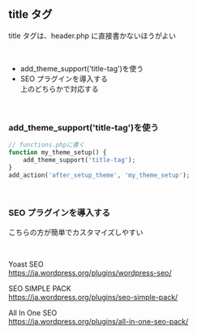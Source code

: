 ## title タグ

title タグは、header.php に直接書かないほうがよい

<br>

-   add_theme_support('title-tag')を使う
-   SEO プラグインを導入する  
    上のどちらかで対応する

<br>


### add_theme_support('title-tag')を使う
```php
// functions.phpに書く
function my_theme_setup() {
    add_theme_support('title-tag');
}
add_action('after_setup_theme', 'my_theme_setup');
```

<br>

### SEO プラグインを導入する 
こちらの方が簡単でカスタマイズしやすい  

<br>

Yoast SEO  
https://ja.wordpress.org/plugins/wordpress-seo/  

SEO  SIMPLE PACK  
https://ja.wordpress.org/plugins/seo-simple-pack/  

All In One SEO  
https://ja.wordpress.org/plugins/all-in-one-seo-pack/  


